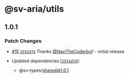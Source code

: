 # @sv-aria/utils

## 1.0.1

### Patch Changes

-   [#15](https://github.com/NaviTheCoderboi/sv-aria/pull/15) [`2551d74`](https://github.com/NaviTheCoderboi/sv-aria/commit/2551d7432bf6b5565951d7aae141564f0419bb6c) Thanks [@NaviTheCoderboi](https://github.com/NaviTheCoderboi)! - initial release

-   Updated dependencies [[`2551d74`](https://github.com/NaviTheCoderboi/sv-aria/commit/2551d7432bf6b5565951d7aae141564f0419bb6c)]:
    -   @sv-types/shared@1.0.1
